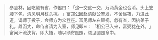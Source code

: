 
> 参慧林，因吃颠有省，作偈曰：​「这一交这一交，万两黄金也合消。头上笠腰下包，清风明月杖头挑。​」富郑公因赵清献公警发，不舍昼夜，力进此道，谒师于投子，会师方为众登座。富见师左右顾视，忽有省，因执弟子礼。趋函丈，命侍者请为入室，师见即曰：​「相公已入来，富弼犹在外。​」富闻汗流浃背，即大悟，随以颂寄圆照，颂见圆照章中。
